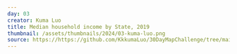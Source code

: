 ```yaml
---
day: 03
creator: Kuma Luo
title: Median household income by State, 2019
thumbnail: /assets/thumbnails/2024/03-kuma-luo.png
source: https://https://github.com/KkkumaLuo/30DayMapChallenge/tree/main
---
```


